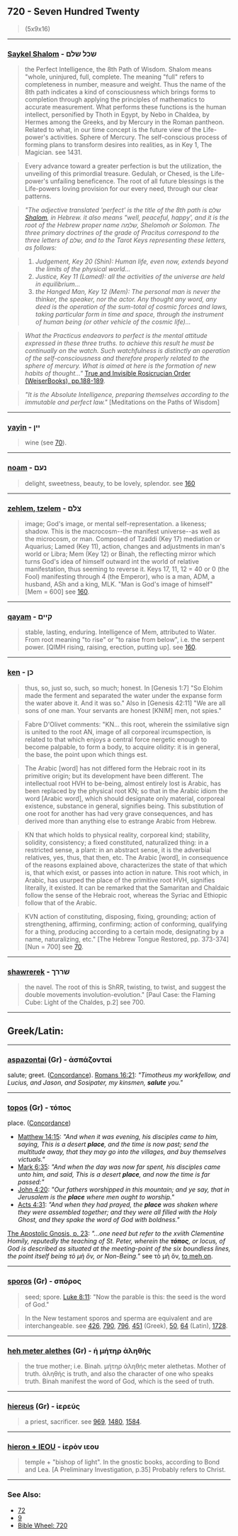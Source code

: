 ## 720 - Seven Hundred Twenty
> (5x9x16)

---

### [Saykel Shalom](/keys/ShKL.ShLM) - שכל שלם
> the Perfect Intelligence, the 8th Path of Wisdom. Shalom means "whole, uninjured, full, complete. The meaning "full" refers to completeness in number, measure and weight. Thus the name of the 8th path indicates a kind of consciousness which brings forms to completion through applying the principles of mathematics to accurate measurement. What performs these functions is the human intellect, personified by Thoth in Egypt, by Nebo in Chaldea, by Hermes among the Greeks, and by Mercury in the Roman pantheon. Related to what, in our time concept is the future view of the Life-power's activities. Sphere of Mercury. The self-conscious process of forming plans to transform desires into realities, as in Key 1, The Magician. see 1431.

> Every advance toward a greater perfection is but the utilization, the unveiling of this primordial treasure. Gedulah, or Chesed, is the Life-power's unfailing beneficence. The root of all future blessings is the Life-powers loving provision for our every need, through our clear patterns.

> *"The adjective translated 'perfect' is the title of the 8th path is שלם [Shalom](/keys/ShLM), in Hebrew. it also means "well, peaceful, happy', and it is the root of the Hebrew proper name שלמה, Shelomoh or Solomon. The three primary doctrines of the grade of Pracitus correspond to the three letters of שלם, and to the Tarot Keys representing these letters, as follows:*

> 1. *Judgement, Key 20 (Shin): Human life, even now, extends beyond the limits of the physical world...*
> 2. *Justice, Key 11 (Lamed): all the activities of the universe are held in equilibrium...*
> 3. *the Hanged Man, Key 12 (Mem): The personal man is never the thinker, the speaker, nor the actor. Any thought any word, any deed is the operation of the sum-total of cosmic forces and laws, taking particular form in time and space, through the instrument of human being (or other vehicle of the cosmic life)...*

> *What the Practicus endeavors to perfect is the mental attitude expressed in these three truths. to achieve this result he must be continually on the watch. Such watchfulness is distinctly an operation of the self-consciousness and therefore properly related to the sphere of mercury. What is aimed at here is the formation of new habits of thought..."* [True and Invisible Rosicrucian Order (WeiserBooks), pp.188-189](https://archive.org/details/PaulFosterCase-TheTrueAndInvisibleRosicrucianOrder4thEd-1985/page/n193).

> *"It is the Absolute Intelligence, preparing themselves according to the immutable and perfect law."* [Meditations on the Paths of Wisdom]

---

### [yayin](/keys/IINf) - יין
> wine (see [70](70)).

---

### [noam](/keys/NOMf) - נעם
> delight, sweetness, beauty, to be lovely, splendor. see [160](160)

---

### [zehlem, tzelem](/keys/TzLMf) - צלם
> image; God's image, or mental self-representation. a likeness; shadow. This is the macrocosm--the manifest universe--as well as the microcosm, or man. Composed of Tzaddi (Key 17) mediation or Aquarius; Lamed (Key 11), action, changes and adjustments in man's world or Libra; Mem (Key 12) or Binah, the reflecting mirror which turns God's idea of himself outward int the world of relative manifestation, thus seeming to reverse it. Keys 17, 11, 12 = 40 or 0 (the Fool) manifesting through 4 (the Emperor), who is a man, ADM, a husband, ASh and a king, MLK. "Man is God's image of himself" [Mem = 600] see [160](160).

---

### [qayam](/keys/QIIMf) - קיים
> stable, lasting, enduring. Intelligence of Mem, attributed to Water. From root meaning "to rise" or "to raise from below", i.e. the serpent power. [QIMH rising, raising, erection, putting up]. see [160](160).

---

### [ken](/keys/KNf) - כן
> thus, so, just so, such, so much; honest. In [Genesis 1:7] "So Elohim made the ferment and separated the water under the expanse form the water above it. And it was so." Also in [Genesis 42:11] "We are all sons of one man. Your servants are honest [KNIM] men, not spies."

> Fabre D'Olivet comments: "KN... this root, wherein the ssimilative sign is united to the root AN, image of all corporeal ircumspection, is related to that which enjoys a central force nergetic enough to become palpable, to form a body, to acquire olidity: it is in general, the base, the point upon which things est.

> The Arabic [word] has not differed form the Hebraic root in its primitive origin; but its development have been different. The intellectual root HVH to be-being, almost entirely lost is Arabic, has been replaced by the physical root KN; so that in the Arabic idiom the word [Arabic word], which should designate only material, corporeal existence, substance in general, signifies being. This substitution of one root for another has had very grave consequences, and has derived more than anything else to estrange Arabic from Hebrew.

> KN that which holds to physical reality, corporeal kind; stability, solidity, consistency; a fixed constituted, naturalized thing: in a restricted sense, a plant: in an abstract sense, it is the adverbial relatives, yes, thus, that then, etc. The Arabic [word], in consequence of the reasons explained above, characterizes the state of that which is, that which exist, or passes into action in nature. This root which, in Arabic, has usurped the place of the primitive root HVH, signifies literally, it existed. It can be remarked that the Samaritan and Chaldaic follow the sense of the Hebraic root, whereas the Syriac and Ethiopic follow that of the Arabic.

> KVN action of constituting, disposing, fixing, grounding; action of strengthening, affirming, confirming; action of conforming, qualifying for a thing, producing according to a certain mode, designating by a name, naturalizing, etc." [The Hebrew Tongue Restored, pp. 373-374] [Nun = 700] see [70](70).

---

### [shawrerek](/keys/ShRRK) - שררך
> the navel. The root of this is ShRR, twisting, to twist, and suggest the double movements involution-evolution." [Paul Case: the Flaming Cube: Light of the Chaldes, p.2] see 700.

---

## Greek/Latin:

---

### [aspazontai](/greek?word=aspazontai) (Gr) - ἀσπάζονταί
salute; greet. ([Concordance](https://biblehub.com/greek/aspazontai_782.htm)). [Romans 16:21](https://biblehub.com/text/romans/16-21.htm): *"Timotheus my workfellow, and Lucius, and Jason, and Sosipater, my kinsmen, **salute** you."*

---

### [topos](/greek?word=topos) (Gr) - τόπος
place. ([Concordance](https://biblehub.com/greek/topos_5117.htm))

- [Matthew 14:15](https://biblehub.com/text/matthew/14-15.htm): *"And when it was evening, his disciples came to him, saying, This is a desert **place**, and the time is now past; send the multitude away, that they may go into the villages, and buy themselves victuals."*
- [Mark 6:35](https://biblehub.com/text/mark/6-35.htm): *"And when the day was now far spent, his disciples came unto him, and said, This is a desert **place**, and now the time is far passed:"*
- [John 4:20](https://biblehub.com/text/john/4-20.htm): *"Our fathers worshipped in this mountain; and ye say, that in Jerusalem is the **place** where men ought to worship."*
- [Acts 4:31](https://biblehub.com/text/acts/4-31.htm): *"And when they had prayed, the **place** was shaken where they were assembled together; and they were all filled with the Holy Ghost, and they spake the word of God with boldness."*

[The Apostolic Gnosis, p. 23](https://archive.org/details/materialsforstud01leatiala/page/23): *"...one need but refer to the xviith Clementine Homily, reputedly the teaching of St. Peter, wherein the **τόπος**, or locus, of God is described as situated at the meeting-point of the six boundless lines, the point itself being τὸ μὴ ὄν, or Non-Being."* see τὸ μὴ ὄν, [to meh on](/greek?word=to+mh+on).

---

### [sporos](/greek?word=sporos) (Gr) - σπόρος
> seed; spore. [Luke 8:11](https://biblehub.com/luke/8-11.htm): "Now the parable is this: the seed is the word of God."

> In the New testament sporos and sperma are equivalent and are interchangeable. see [426](426), [790](790), [796](796), [451](451) (Greek), [50](50), [64](64) (Latin), [1728](1728).

---

### [heh meter alethes](/greek?word=h+mhThr+alhthhs) (Gr) - ἡ μήτηρ ἀληθής
> the true mother; i.e. Binah. μήτηρ ἀληθής meter alethetas. Mother of truth. ἀληθής is truth, and also the character of one who speaks truth. Binah manifest the word of God, which is the seed of truth.

---

### [hiereus](/greek?word=iereus) (Gr) - ἱερεύς
> a priest, sacrificer. see [969](969), [1480](1480), [1584](1584).

---

### [hieron + IEOU](/greek?word=ieron+ieou) - ἱερὸν ιεου
> temple + "bishop of light". In the gnostic books, according to Bond and Lea. [A Preliminary Investigation, p.35] Probably refers to Christ.

---

### See Also:

- [72](72)
- [9](9)
- [Bible Wheel: 720](https://www.biblewheel.com//GR/GR_Database.php?SearchBy_Gematria=720)

